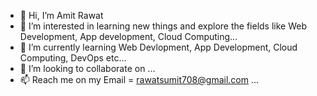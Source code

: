 - 👋 Hi, I’m Amit Rawat
- 👀 I’m interested in learning new things and explore the fields like Web Development, App development, Cloud Computing...
- 🌱 I’m currently learning Web Devlopment, App Development, Cloud Computing, DevOps etc...
- 💞️ I’m looking to collaborate on ...
- 📫 Reach me on my Email =  rawatsumit708@gmail.com   ...

<!---
Amit7777y/Amit7777y is a ✨ special ✨ repository because its `README.md` (this file) appears on your GitHub profile.
You can click the Preview link to take a look at your changes.
--->
